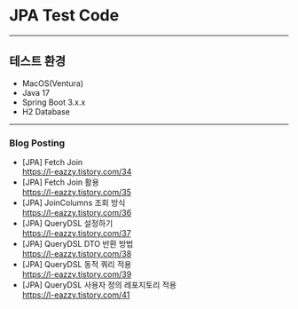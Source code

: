 # JPA Test Code

---
## 테스트 환경
* MacOS(Ventura) <br>
* Java 17
* Spring Boot 3.x.x
* H2 Database

---

### Blog Posting
* [JPA] Fetch Join
  <br>https://l-eazzy.tistory.com/34
* [JPA] Fetch Join 활용
  <br>https://l-eazzy.tistory.com/35
* [JPA] JoinColumns 조회 방식
  <br>https://l-eazzy.tistory.com/36
* [JPA] QueryDSL 설정하기
  <br>https://l-eazzy.tistory.com/37
* [JPA] QueryDSL DTO 반환 방법
  <br>https://l-eazzy.tistory.com/38
* [JPA] QueryDSL 동적 쿼리 적용
  <br>https://l-eazzy.tistory.com/39
* [JPA] QueryDSL 사용자 정의 레포지토리 적용
  <br>https://l-eazzy.tistory.com/41